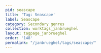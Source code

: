 ```yaml
---
pid: seascape
title: 'Tag: Seascape'
label: Seascape
category: Secondary genres
collection: worktags_janbrueghel
layout: tagpage_janbrueghel
order: '148'
permalink: "/janbrueghel/tags/seascape/"
---
```

